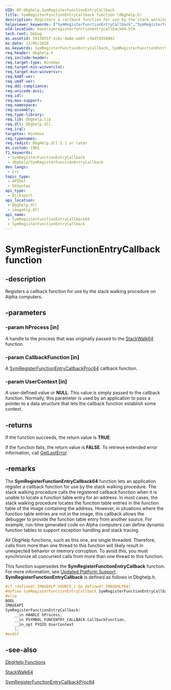 ```yaml
---
UID: NF:dbghelp.SymRegisterFunctionEntryCallback
title: SymRegisterFunctionEntryCallback function (dbghelp.h)
description: Registers a callback function for use by the stack walking procedure on Alpha computers.
helpviewer_keywords: ["SymRegisterFunctionEntryCallback","SymRegisterFunctionEntryCallback function","SymRegisterFunctionEntryCallback64","SymRegisterFunctionEntryCallback64 function","_win32_symregisterfunctionentrycallback64","base.symregisterfunctionentrycallback64","dbghelp/SymRegisterFunctionEntryCallback","dbghelp/SymRegisterFunctionEntryCallback64"]
old-location: base\symregisterfunctionentrycallback64.htm
tech.root: Debug
ms.assetid: 5915055f-2c6c-4a0e-ad0f-c5bd74558802
ms.date: 12/05/2018
ms.keywords: SymRegisterFunctionEntryCallback, SymRegisterFunctionEntryCallback function, SymRegisterFunctionEntryCallback64, SymRegisterFunctionEntryCallback64 function, _win32_symregisterfunctionentrycallback64, base.symregisterfunctionentrycallback64, dbghelp/SymRegisterFunctionEntryCallback, dbghelp/SymRegisterFunctionEntryCallback64
req.header: dbghelp.h
req.include-header: 
req.target-type: Windows
req.target-min-winverclnt: 
req.target-min-winversvr: 
req.kmdf-ver: 
req.umdf-ver: 
req.ddi-compliance: 
req.unicode-ansi: 
req.idl: 
req.max-support: 
req.namespace: 
req.assembly: 
req.type-library: 
req.lib: Dbghelp.lib
req.dll: Dbghelp.dll
req.irql: 
targetos: Windows
req.typenames: 
req.redist: DbgHelp.dll 5.1 or later
ms.custom: 19H1
f1_keywords:
 - SymRegisterFunctionEntryCallback
 - dbghelp/SymRegisterFunctionEntryCallback
dev_langs:
 - c++
topic_type:
 - APIRef
 - kbSyntax
api_type:
 - DllExport
api_location:
 - Dbghelp.dll
 - imagehlp.dll
api_name:
 - SymRegisterFunctionEntryCallback64
 - SymRegisterFunctionEntryCallback
---
```


# SymRegisterFunctionEntryCallback function


## -description

Registers a callback function for use by the stack walking procedure on Alpha computers.

## -parameters

### -param hProcess [in]

A handle to the process that was originally passed to the 
<a href="https://docs.microsoft.com/windows/desktop/api/dbghelp/nf-dbghelp-stackwalk">StackWalk64</a> function.

### -param CallbackFunction [in]

A <a href="https://docs.microsoft.com/windows/desktop/api/dbghelp/nc-dbghelp-psymbol_funcentry_callback">SymRegisterFunctionEntryCallbackProc64</a> callback function.

### -param UserContext [in]

A user-defined value or <b>NULL</b>. This value is simply passed to the callback function. Normally, this parameter is used by an application to pass a pointer to a data structure that lets the callback function establish some context.

## -returns

If the function succeeds, the return value is <b>TRUE</b>.

If the function fails, the return value is <b>FALSE</b>. To retrieve extended error information, call 
<a href="https://docs.microsoft.com/windows/desktop/api/errhandlingapi/nf-errhandlingapi-getlasterror">GetLastError</a>.

## -remarks

The 
<b>SymRegisterFunctionEntryCallback64</b> function lets an application register a callback function for use by the stack walking procedure. The stack walking procedure calls the registered callback function when it is unable to locate a function table entry for an address. In most cases, the stack walking procedure locates the function table entries in the function table of the image containing the address. However, in situations where the function table entries are not in the image, this callback allows the debugger to provide the function table entry from another source. For example, run-time generated code on Alpha computers can define dynamic function tables to support exception handling and stack tracing.

All DbgHelp functions, such as this one, are single threaded. Therefore, calls from more than one thread to this function will likely result in unexpected behavior or memory corruption. To avoid this, you must synchronize all concurrent calls from more than one thread to this function.

This function supersedes the <b>SymRegisterFunctionEntryCallback</b> function. For more information, see 
<a href="https://docs.microsoft.com/windows/desktop/Debug/updated-platform-support">Updated Platform Support</a>. <b>SymRegisterFunctionEntryCallback</b> is defined as follows in Dbghelp.h. 


```cpp
#if !defined(_IMAGEHLP_SOURCE_) && defined(_IMAGEHLP64)
#define SymRegisterFunctionEntryCallback SymRegisterFunctionEntryCallback64
#else
BOOL
IMAGEAPI
SymRegisterFunctionEntryCallback(
    __in HANDLE hProcess,
    __in PSYMBOL_FUNCENTRY_CALLBACK CallbackFunction,
    __in_opt PVOID UserContext
    );
#endif
```

## -see-also

<a href="https://docs.microsoft.com/windows/desktop/Debug/dbghelp-functions">DbgHelp Functions</a>



<a href="https://docs.microsoft.com/windows/desktop/api/dbghelp/nf-dbghelp-stackwalk">StackWalk64</a>



<a href="https://docs.microsoft.com/windows/desktop/api/dbghelp/nc-dbghelp-psymbol_funcentry_callback">SymRegisterFunctionEntryCallbackProc64</a>

